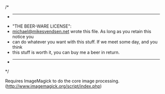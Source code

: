 /*
 * ----------------------------------------------------------------------------
 * "THE BEER-WARE LICENSE":
 * <michael@mikesvendsen.net> wrote this file. As long as you retain this notice you
 * can do whatever you want with this stuff. If we meet some day, and you think
 * this stuff is worth it, you can buy me a beer in return.
 * ----------------------------------------------------------------------------
 */
 
 
 Requires ImageMagick to do the core image processing.
 (http://www.imagemagick.org/script/index.php)
 